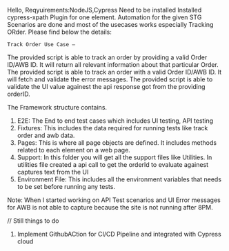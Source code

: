 Hello,
Reqyuirements:NodeJS,Cypress Need to be installed
Installed cypress-xpath Plugin for one element.
Automation for the given STG Scenarios are done and most of the usecases works especially Tracking ORder.
Please find below the details:

	Track Order Use Case – 
   The provided script is able to track an order by providing a valid Order ID/AWB ID. It will return all relevant information about that particular Order.
   The  provided script is able to track an order with a valid Order ID/AWB ID. It will fetch and validate the error messages.
   The provided script is able to validate the UI value againest the api response got from the providing orderID.

The Framework structure contains.
1) E2E: The  End to end test cases which includes UI testing, API testing
2) Fixtures: This includes the data required for  running tests like track order and awb data.
3) Pages: This  is where all page objects are defined. It includes methods related to each element on a web page.
4) Support: In this  folder you will get all the support files like Utilities. In utilities  file created a api call to get the orderId to evaluate againest captures text from the UI
5) Environment File: This includes  all the environment variables that needs to be set before running any tests.

    
   
Note: When I started working on API Test scenarios and UI Error messages for AWB is  not able to capture because the site is not running after 8PM.

// Still things to do
1) Implement GithubACtion for CI/CD Pipeline and integrated with Cypress cloud

